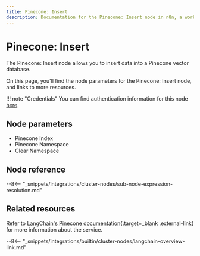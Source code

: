 ```yaml
---
title: Pinecone: Insert
description: Documentation for the Pinecone: Insert node in n8n, a workflow automation platform. Includes details of operations and configuration, and links to examples and credentials information.
---
```


# Pinecone: Insert

The Pinecone: Insert node allows you to insert data into a Pinecone vector database.

On this page, you'll find the node parameters for the Pinecone: Insert node, and links to more resources.

!!! note "Credentials"
    You can find authentication information for this node [here](/integrations/builtin/credentials/pinecone/).

<!--
!!! note "Examples and templates"
	For usage examples and templates to help you get started, refer to n8n's [LangChain integrations](https://n8n.io/integrations/langchain/){:target=_blank .external-link} page.
-->
	
## Node parameters

* Pinecone Index
* Pinecone Namespace
* Clear Namespace

## Node reference

--8<-- "_snippets/integrations/cluster-nodes/sub-node-expression-resolution.md"

## Related resources

<!--
View [example workflows and related content](https://n8n.io/integrations/langchain/){:target=_blank .external-link} on n8n's website.
-->

Refer to [LangChain's Pinecone documentation](https://js.langchain.com/docs/modules/data_connection/vectorstores/integrations/pinecone){:target=_blank .external-link} for more information about the service.

--8<-- "_snippets/integrations/builtin/cluster-nodes/langchain-overview-link.md"
